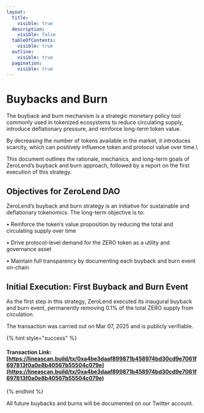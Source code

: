```yaml
---
layout:
  title:
    visible: true
  description:
    visible: false
  tableOfContents:
    visible: true
  outline:
    visible: true
  pagination:
    visible: true
---
```


# Buybacks and Burn

The buyback and burn mechanism is a strategic monetary policy tool commonly used in tokenized ecosystems to reduce circulating supply, introduce deflationary pressure, and reinforce long-term token value.

By decreasing the number of tokens available in the market, it introduces scarcity, which can positively influence token and protocol value over time.\


This document outlines the rationale, mechanics, and long-term goals of ZeroLend’s buyback and burn approach, followed by a report on the first execution of this strategy.

## Objectives for ZeroLend DAO&#x20;

ZeroLend’s buyback and burn strategy is an initiative for sustainable and deflationary tokenomics. The long-term objective is to:

• Reinforce the token’s value proposition by reducing the total and circulating supply over time

• Drive protocol-level demand for the ZERO token as a utility and governance asset

• Maintain full transparency by documenting each buyback and burn event on-chain



## Initial Execution: First Buyback and Burn Event

As the first step in this strategy, ZeroLend executed its inaugural buyback and burn event, permanently removing 0.1% of the total ZERO supply from circulation.&#x20;

The transaction was carried out on Mar 07, 2025 and is publicly verifiable.

{% hint style="success" %}
#### Transaction Link: [https://lineascan.build/tx/0xa4be3daaf899871b458974bd30cd9e7061f697813f0a0e8b40567b55504c079e](https://lineascan.build/tx/0xa4be3daaf899871b458974bd30cd9e7061f697813f0a0e8b40567b55504c079e)
{% endhint %}

All future buybacks and burns will be documented on our Twitter account.&#x20;

